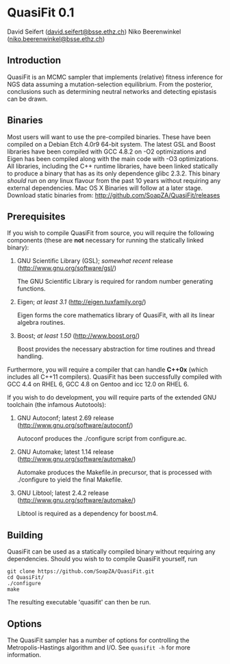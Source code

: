 # QuasiFit 0.1
David Seifert (david.seifert@bsse.ethz.ch)
Niko Beerenwinkel (niko.beerenwinkel@bsse.ethz.ch)

## Introduction
QuasiFit is an MCMC sampler that implements (relative) fitness inference for NGS data assuming a mutation-selection equilibrium. From the posterior, conclusions such as determining neutral networks and detecting epistasis can be drawn.

## Binaries
Most users will want to use the pre-compiled binaries. These have been compiled on a Debian Etch 4.0r9 64-bit system. The latest GSL and Boost libraries have been compiled with GCC 4.8.2 on -O2 optimizations and Eigen has been compiled along with the main code with -O3 optimizations. All libraries, including the C++ runtime libraries, have been linked statically to produce a binary that has as its only dependence glibc 2.3.2. This binary _should_ run on _any_ linux flavour from the past 10 years without requiring any external dependencies. Mac OS X Binaries will follow at a later stage.
Download static binaries from:
http://github.com/SoapZA/QuasiFit/releases

## Prerequisites
If you wish to compile QuasiFit from source, you will require the following components (these are **not** necessary for running the statically linked binary):

1. GNU Scientific Library (GSL); _somewhat recent_ release (http://www.gnu.org/software/gsl/)

   The GNU Scientific Library is required for random number generating functions.

2. Eigen; _at least 3.1_ (http://eigen.tuxfamily.org/)

   Eigen forms the core mathematics library of QuasiFit, with all its linear algebra routines.

3. Boost; _at least 1.50_ (http://www.boost.org/)

   Boost provides the necessary abstraction for time routines and thread handling.

Furthermore, you will require a compiler that can handle **C++0x** (which includes all C++11 compilers). QuasiFit has been successfully compiled with GCC 4.4 on RHEL 6, GCC 4.8 on Gentoo and icc 12.0 on RHEL 6.

If you wish to do development, you will require parts of the extended GNU toolchain (the infamous Autotools):

1. GNU Autoconf; latest 2.69 release (http://www.gnu.org/software/autoconf/)

   Autoconf produces the ./configure script from configure.ac.

2. GNU Automake; latest 1.14 release (http://www.gnu.org/software/automake/)

   Automake produces the Makefile.in precursor, that is processed with ./configure to yield the final Makefile.

3. GNU Libtool; latest 2.4.2 release (http://www.gnu.org/software/automake/)

   Libtool is required as a dependency for boost.m4.

## Building
QuasiFit can be used as a statically compiled binary without requiring any dependencies. Should you wish to to compile QuasiFit yourself, run

```
git clone https://github.com/SoapZA/QuasiFit.git
cd QuasiFit/
./configure
make
```

The resulting executable 'quasifit' can then be run.

## Options
The QuasiFit sampler has a number of options for controlling the Metropolis-Hastings algorithm and I/O. See `quasifit -h` for more information.
